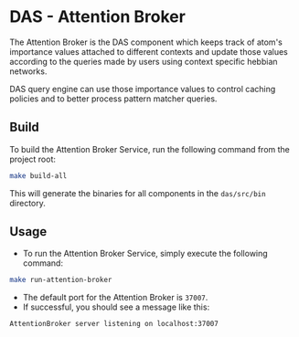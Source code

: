 # **DAS - Attention Broker**

The Attention Broker is the DAS component which keeps track of atom's importance values attached to different contexts and update those values according to the queries made by users using context specific hebbian networks.

DAS query engine can use those importance values to control caching policies and to better process pattern matcher queries.

## **Build**

To build the Attention Broker Service, run the following command from the project root:

```bash
make build-all
```

This will generate the binaries for all components in the `das/src/bin` directory.

## **Usage**

- To run the Attention Broker Service, simply execute the following command:

```bash
make run-attention-broker
```
- The default port for the Attention Broker is `37007`.
- If successful, you should see a message like this:
```bash
AttentionBroker server listening on localhost:37007
```
